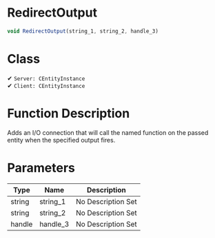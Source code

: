 # RedirectOutput
```js	
void RedirectOutput(string_1, string_2, handle_3)
```
# Class
✔ `Server: CEntityInstance`  
✔ `Client: CEntityInstance`  

# Function Description
Adds an I/O connection that will call the named function on the passed entity when the specified output fires.
# Parameters
Type|Name|Description
--|--|--
string|string_1|No Description Set
string|string_2|No Description Set
handle|handle_3|No Description Set
